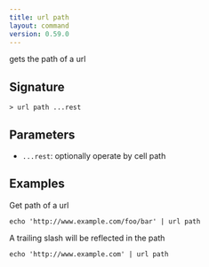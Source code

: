 ```yaml
---
title: url path
layout: command
version: 0.59.0
---
```


gets the path of a url

## Signature

```> url path ...rest```

## Parameters

 -  `...rest`: optionally operate by cell path

## Examples

Get path of a url
```shell
echo 'http://www.example.com/foo/bar' | url path
```

A trailing slash will be reflected in the path
```shell
echo 'http://www.example.com' | url path
```

